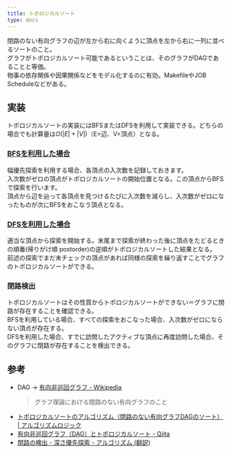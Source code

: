 ```yaml
---
title: トポロジカルソート
type: docs
---
```


閉路のない有向グラフの辺が左から右に向くように頂点を左から右に一列に並べるソートのこと。  
グラフがトポロジカルソート可能であるということは、そのグラフがDAGであることと等価。  
物事の依存関係や因果関係などをモデル化するのに有効。MakefileやJOB Scheduleなどがある。  

## 実装

トポロジカルソートの実装にはBFSまたはDFSを利用して実装できる。どちらの場合でも計算量は$O(|E|+|V|)$（E=辺、V=頂点）となる。  

### [BFSを利用した場合](https://go.dev/play/p/1t_DMTaMrNy)

幅優先探索を利用する場合、各頂点の入次数を記録しておきます。  
入次数がゼロの頂点がトポロジカルソートの開始位置となる。この頂点からBFSで探索を行います。  
頂点から辺を辿って各頂点を見つけるたびに入次数を減らし、入次数がゼロになったものが次にBFSをおこなう頂点となる。  

### [DFSを利用した場合](https://go.dev/play/p/fjgrA_HEhHH)

適当な頂点から探索を開始する。末尾まで探索が終わった後に頂点をたどるときの順番(帰りがけ順 postorder)の逆順がトポロジカルソートした結果となる。  
前述の探索でまだ未チェックの頂点があれば同様の探索を繰り返すことでグラフのトポロジカルソートができる。  

### 閉路検出

トポロジカルソートはその性質からトポロジカルソートができない＝グラフに閉路が存在することを確認できる。  
BFSを利用している場合、すべての探索をおこなった場合、入次数がゼロにならない頂点が存在する。  
DFSを利用した場合、すでに訪問したアクティブな頂点に再度訪問した場合、そのグラフに閉路が存在することを検出できる。  

## 参考

- DAG → [有向非巡回グラフ - Wikipedia](https://ja.wikipedia.org/wiki/%E6%9C%89%E5%90%91%E9%9D%9E%E5%B7%A1%E5%9B%9E%E3%82%B0%E3%83%A9%E3%83%95)  
  > グラフ理論における閉路のない有向グラフのこと
- [トポロジカルソートのアルゴリズム（閉路のない有向グラフDAGのソート） | アルゴリズムロジック](https://algo-logic.info/topological-sort/)
- [有向非巡回グラフ（DAG）とトポロジカルソート - Qiita](https://qiita.com/maebaru/items/5b6cb981777624ab843c)
- [閉路の検出 - 深さ優先探索 - アルゴリズム (翻訳)](https://inzkyk.xyz/algorithms/depth_first_search/detecting_cycles/)
